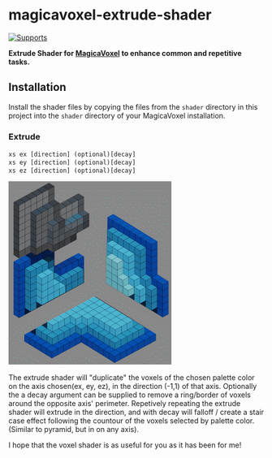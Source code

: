 # magicavoxel-extrude-shader

[![Supports](https://img.shields.io/badge/MagicaVoxel-0.99.6.2-brightgreen.svg)][mv-link]

__Extrude Shader for [MagicaVoxel](https://ephtracy.github.io/) to enhance common and repetitive tasks.__

## Installation

Install the shader files by copying the files from the `shader` directory in this project into the `shader` directory of your MagicaVoxel installation.

<h3 id="extrude_shader">Extrude</h3>

```
xs ex [direction] (optional)[decay]
xs ey [direction] (optional)[decay]
xs ez [direction] (optional)[decay]
```

<img src="/img/extrude.png?raw=true" alt="">

The extrude shader will "duplicate" the voxels of the chosen palette color on the axis chosen(ex, ey, ez), in the direction (-1,1) of that axis. Optionally the a decay argument can be supplied to remove a ring/border of voxels around the opposite axis' perimeter. Repetively repeating the extrude shader will extrude in the direction, and with decay will falloff / create a stair case effect following the countour of the voxels selected by palette color. (Similar to pyramid, but in on any axis).

I hope that the voxel shader is as useful for you as it has been for me!

[developer-link]: http://bit.ly/supersinfulsilicon
[mv-link]: https://ephtracy.github.io/
